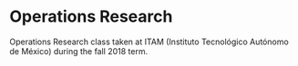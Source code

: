 # Operations Research
Operations Research class taken at ITAM (Instituto Tecnológico Autónomo de
México) during the fall 2018 term.
